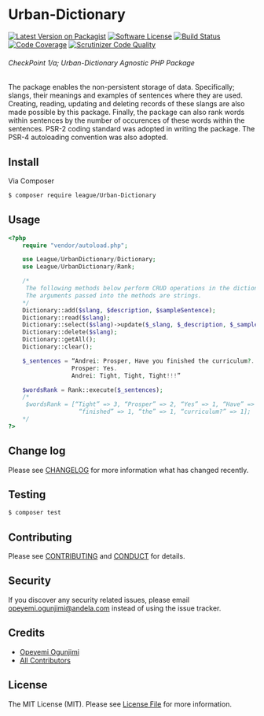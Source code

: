 # Urban-Dictionary

[![Latest Version on Packagist](https://img.shields.io/badge/packagist-v1.0.0-orange.svg)](https://packagist.org/packages/codesoft/urban-dictionary)
[![Software License][ico-license]](LICENSE.md)
[![Build Status](https://travis-ci.org/andela-oogunjimi/Urban-Dictionary.svg?branch=master)](https://travis-ci.org/andela-oogunjimi/Urban-Dictionary)
[![Code Coverage](https://scrutinizer-ci.com/g/andela-oogunjimi/Urban-Dictionary/badges/coverage.png?b=master)](https://scrutinizer-ci.com/g/andela-oogunjimi/Urban-Dictionary/?branch=master)
[![Scrutinizer Code Quality](https://scrutinizer-ci.com/g/andela-oogunjimi/Urban-Dictionary/badges/quality-score.png?b=master)](https://scrutinizer-ci.com/g/andela-oogunjimi/Urban-Dictionary/?branch=master)

###### CheckPoint 1/a; Urban-Dictionary Agnostic PHP Package
The package enables the non-persistent storage of data. Specifically; slangs, their meanings and examples of sentences where they are used. Creating, reading, updating and deleting records of these slangs are also made possible by this package. Finally, the package can also rank words within sentences by the number of occurences of these words within the sentences. PSR-2 coding standard was adopted in writing the package. The PSR-4 autoloading convention was also adopted.

## Install

Via Composer

``` bash
$ composer require league/Urban-Dictionary
```

## Usage

``` php
<?php
    require "vendor/autoload.php";

    use League/UrbanDictionary/Dictionary;
    use League/UrbanDictionary/Rank;

    /*
     The following methods below perform CRUD operations in the dictionary.
     The arguments passed into the methods are strings.
    */
    Dictionary::add($slang, $description, $sampleSentence);
    Dictionary::read($slang);
    Dictionary::select($slang)->update($_slang, $_description, $_sampleSentence);
    Dictionary::delete($slang);
    Dictionary::getAll();
    Dictionary::clear();

    $_sentences = “Andrei: Prosper, Have you finished the curriculum?.
                  Prosper: Yes.
                  Andrei: Tight, Tight, Tight!!!”

    $wordsRank = Rank::execute($_sentences);
    /*
     $wordsRank = [“Tight” => 3, “Prosper” => 2, “Yes” => 1, “Have” => 1, “you” => 1,
                    “finished” => 1, “the” => 1, “curriculum?” => 1];
    */
?>
```

## Change log

Please see [CHANGELOG](CHANGELOG.md) for more information what has changed recently.

## Testing

``` bash
$ composer test
```

## Contributing

Please see [CONTRIBUTING](CONTRIBUTING.md) and [CONDUCT](CONDUCT.md) for details.

## Security

If you discover any security related issues, please email opeyemi.ogunjimi@andela.com instead of using the issue tracker.

## Credits

- [Opeyemi Ogunjimi][link-author]
- [All Contributors][link-contributors]

## License

The MIT License (MIT). Please see [License File](LICENSE.md) for more information.

[ico-version]: https://img.shields.io/packagist/v/league/Urban-Dictionary.svg?style=flat-square
[ico-license]: https://img.shields.io/badge/license-MIT-brightgreen.svg?style=flat-square
[ico-travis]: https://img.shields.io/travis/thephpleague/Urban-Dictionary/master.svg?style=flat-square
[ico-scrutinizer]: https://img.shields.io/scrutinizer/coverage/g/thephpleague/Urban-Dictionary.svg?style=flat-square
[ico-code-quality]: https://img.shields.io/scrutinizer/g/thephpleague/Urban-Dictionary.svg?style=flat-square
[ico-downloads]: https://img.shields.io/packagist/dt/league/Urban-Dictionary.svg?style=flat-square

[link-packagist]: https://packagist.org/packages/league/Urban-Dictionary
[link-travis]: https://travis-ci.org/thephpleague/Urban-Dictionary
[link-scrutinizer]: https://scrutinizer-ci.com/g/thephpleague/Urban-Dictionary/code-structure
[link-code-quality]: https://scrutinizer-ci.com/g/thephpleague/Urban-Dictionary
[link-downloads]: https://packagist.org/packages/league/Urban-Dictionary
[link-author]: https://github.com/opeyemiabiodun
[link-contributors]: ../../contributors
